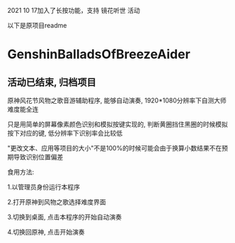 

2021 10 17加入了长按功能，支持 镜花听世 活动


以下是原项目readme
# GenshinBalladsOfBreezeAider

## 活动已结束, 归档项目

原神风花节风物之歌音游辅助程序, 能够自动演奏, 1920*1080分辨率下自测大师难度能全连

只是用简单的屏幕像素颜色识别和模拟按键实现的, 判断黄圈挡住黑圈的时候模拟按下对应的键, 低分辨率下识别率会比较低

"更改文本、应用等项目的大小"不是100%的时候可能会由于换算小数结果不在预期导致识别位置偏差

食用方法:

1.以管理员身份运行本程序

2.打开原神到风物之歌选择难度界面

3.切换到桌面, 点击本程序的开始自动演奏

4.切换回原神, 点击开始演奏
